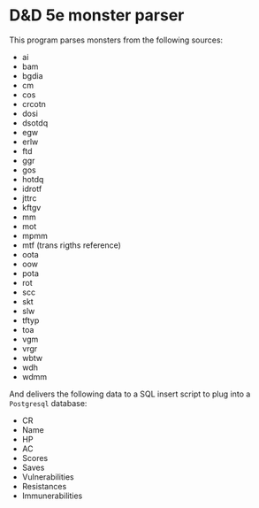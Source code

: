 # D&D 5e monster parser

This program parses monsters from the following sources:

- ai
- bam
- bgdia
- cm
- cos
- crcotn
- dosi
- dsotdq
- egw
- erlw
- ftd
- ggr
- gos
- hotdq
- idrotf
- jttrc
- kftgv
- mm
- mot
- mpmm
- mtf (trans rigths reference)
- oota
- oow
- pota
- rot
- scc
- skt
- slw
- tftyp
- toa
- vgm
- vrgr
- wbtw
- wdh
- wdmm

And delivers the following data to a SQL insert script to plug into a `Postgresql` database:

- CR
- Name
- HP
- AC
- Scores
- Saves
- Vulnerabilities
- Resistances
- Immunerabilities